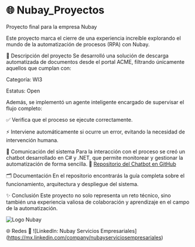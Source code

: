 # 🌐 Nubay_Proyectos
Proyecto final para la empresa Nubay

Este proyecto marca el cierre de una experiencia increíble explorando el mundo de la automatización de procesos (RPA) con Nubay.

📌 Descripción del proyecto
Se desarrolló una solución de descarga automatizada de documentos desde el portal ACME, filtrando únicamente aquellos que cumplan con:

Categoría: WI3

Estatus: Open

Además, se implementó un agente inteligente encargado de supervisar el flujo completo:

✅ Verifica que el proceso se ejecute correctamente.

⚡ Interviene automáticamente si ocurre un error, evitando la necesidad de intervención humana.

💬 Comunicación del sistema
Para la interacción con el proceso se creó un chatbot desarrollado en C# y .NET, que permite monitorear y gestionar la automatización de forma sencilla.
📎 [Repositorio del Chatbot en GitHub](https://github.com/ChrisRodriguez-0430/ChatbotTeams-V2-.git)

🗂 Documentación
En el repositorio encontrarás la guía completa sobre el funcionamiento, arquitectura y despliegue del sistema.

✨ Conclusión
Este proyecto no solo representa un reto técnico, sino también una experiencia valiosa de colaboración y aprendizaje en el campo de la automatización.

![Logo Nubay](https://media.licdn.com/dms/image/v2/D563DAQEmln6NPKSg1Q/image-scale_191_1128/image-scale_191_1128/0/1697134025468/nubayserviciosempresariales_cover?e=1755216000&v=beta&t=NTfYIe1KKajhYDZd0CkGdcTLUFQ9-6qVyOXSAZBKq4I)

🌐 Redes
🔗 ![LinkedIn: Nubay Servicios Empresariales] (https://mx.linkedin.com/company/nubayserviciosempresariales)